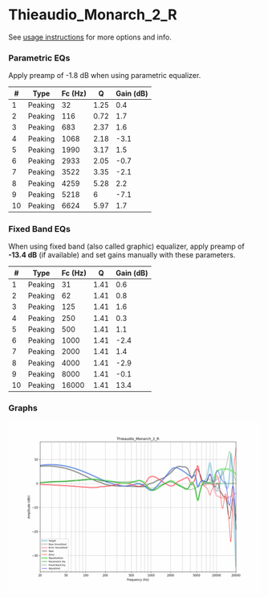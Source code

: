 # Thieaudio_Monarch_2_R
See [usage instructions](https://github.com/jaakkopasanen/AutoEq#usage) for more options and info.

### Parametric EQs
Apply preamp of -1.8 dB when using parametric equalizer.

|   # | Type    |   Fc (Hz) |    Q |   Gain (dB) |
|-----|---------|-----------|------|-------------|
|   1 | Peaking |        32 | 1.25 |         0.4 |
|   2 | Peaking |       116 | 0.72 |         1.7 |
|   3 | Peaking |       683 | 2.37 |         1.6 |
|   4 | Peaking |      1068 | 2.18 |        -3.1 |
|   5 | Peaking |      1990 | 3.17 |         1.5 |
|   6 | Peaking |      2933 | 2.05 |        -0.7 |
|   7 | Peaking |      3522 | 3.35 |        -2.1 |
|   8 | Peaking |      4259 | 5.28 |         2.2 |
|   9 | Peaking |      5218 | 6    |        -7.1 |
|  10 | Peaking |      6624 | 5.97 |         1.7 |

### Fixed Band EQs
When using fixed band (also called graphic) equalizer, apply preamp of **-13.4 dB** (if available) and set gains manually with these parameters.

|   # | Type    |   Fc (Hz) |    Q |   Gain (dB) |
|-----|---------|-----------|------|-------------|
|   1 | Peaking |        31 | 1.41 |         0.6 |
|   2 | Peaking |        62 | 1.41 |         0.8 |
|   3 | Peaking |       125 | 1.41 |         1.6 |
|   4 | Peaking |       250 | 1.41 |         0.3 |
|   5 | Peaking |       500 | 1.41 |         1.1 |
|   6 | Peaking |      1000 | 1.41 |        -2.4 |
|   7 | Peaking |      2000 | 1.41 |         1.4 |
|   8 | Peaking |      4000 | 1.41 |        -2.9 |
|   9 | Peaking |      8000 | 1.41 |        -0.1 |
|  10 | Peaking |     16000 | 1.41 |        13.4 |

### Graphs
![](./Thieaudio_Monarch_2_R.png)
